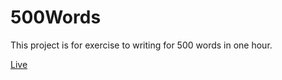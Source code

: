 # 500Words
This project is for exercise to writing for 500 words in one hour.

[Live](http://ahmadrosid.github.io/500words/)